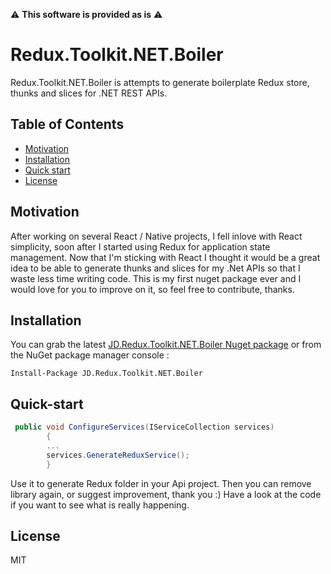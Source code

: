 

:warning: **This software is provided as is** :warning:

# Redux.Toolkit.NET.Boiler

Redux.Toolkit.NET.Boiler is attempts to generate boilerplate Redux store, thunks and slices for .NET REST APIs.

## Table of Contents

- [Motivation](#motivation)
- [Installation](#installation)
- [Quick start](#quick-start)
- [License](#license)

## Motivation

After working on several React / Native projects, I fell inlove with React simplicity, soon after I started using Redux for application state management.
Now that I'm sticking with React I thought it would be a great idea to be able to generate thunks and slices for my .Net APIs so that I waste less time writing code.
This is my first nuget package ever and I would love for you to improve on it, so feel free to contribute, thanks.

## Installation

You can grab the latest [JD.Redux.Toolkit.NET.Boiler Nuget package](https://www.nuget.org/packages/JD.Redux.Toolkit.NET.Boiler/) or from the NuGet package manager console :

    Install-Package JD.Redux.Toolkit.NET.Boiler

## Quick-start

```C#
 public void ConfigureServices(IServiceCollection services)
        {
        ...
        services.GenerateReduxService();
        }
```
Use it to generate Redux folder in your Api project. Then you can remove library again, or suggest improvement, thank you :)
Have a look at the code if you want to see what is really happening.
## License

MIT